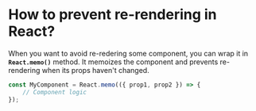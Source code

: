 # How to prevent re-rendering in React? 

When you want to avoid re-redering some component, you can wrap it in __`React.memo()`__ method. It memoizes the component and prevents re-rendering when its props haven't changed.

```javascript
const MyComponent = React.memo(({ prop1, prop2 }) => {
    // Component logic
});


```
